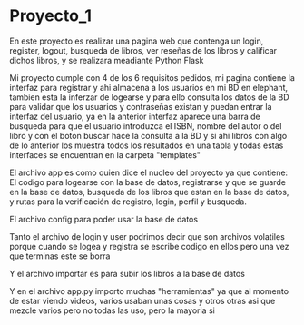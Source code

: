 # Proyecto_1
En este proyecto es realizar una pagina web que contenga un login, register, logout, busqueda de libros, ver reseñas de los libros y
calificar dichos libros, y se realizara meadiante Python Flask

Mi proyecto cumple con 4 de los 6 requisitos pedidos, mi pagina contiene la interfaz para registrar y ahi almacena a los usuarios en mi BD 
en elephant, tambien esta la inferzar de logearse y para ello consulta los datos de la BD para validar que los usuarios y contraseñas 
existan y puedan entrar la interfaz del usuario, ya en la anterior interfaz aparece una barra de busqueda para que el usuario introduzca
el ISBN, nombre del autor o del libro y con el boton buscar hace la consulta a la BD y si ahi libros con algo de lo anterior los muestra 
todos los resultados en una tabla y todas estas interfaces se encuentran en la carpeta "templates"

El archivo app es como quien dice el nucleo del proyecto ya que contiene: El codigo para logearse con la base de datos, registrarse y que se guarde en la base de datos, busqueda de los libros que estan en la base de datos, y rutas para la verificación de registro, login, perfil y busqueda.

El archivo config para poder usar la base de datos

Tanto el archivo de login y user podrimos decir que son archivos volatiles porque cuando se logea y registra se escribe codigo en ellos pero una vez que terminas este se borra

Y el archivo importar es para subir los libros a la base de datos

Y en el archivo app.py importo muchas "herramientas" ya que al momento de estar viendo videos, varios usaban unas cosas y otros otras asi
que mezcle varios pero no todas las uso, pero la mayoria si
